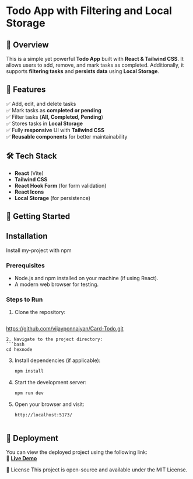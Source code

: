 # Todo App with Filtering and Local Storage

## 📌 Overview  
This is a simple yet powerful **Todo App** built with **React & Tailwind CSS**. It allows users to add, remove, and mark tasks as completed. Additionally, it supports **filtering tasks** and **persists data** using **Local Storage**.

## 🎯 Features  
✅ Add, edit, and delete tasks  
✅ Mark tasks as **completed or pending**  
✅ Filter tasks (**All, Completed, Pending**)  
✅ Stores tasks in **Local Storage**  
✅ Fully **responsive** UI with **Tailwind CSS**  
✅ **Reusable components** for better maintainability  

## 🛠️ Tech Stack  
- **React** (Vite)  
- **Tailwind CSS**  
- **React Hook Form** (for form validation)  
- **React Icons**  
- **Local Storage** (for persistence)  

## 🚀 Getting Started  

## Installation

Install my-project with npm
### Prerequisites
- Node.js and npm installed on your machine (if using React).
- A modern web browser for testing.
### Steps to Run

1. Clone the repository:
   ```bash
  https://github.com/vijayponnaiyan/Card-Todo.git
   ```
2. Navigate to the project directory:
   ```bash
   cd hexnode
   ```
3. Install dependencies (if applicable):
   ```bash
   npm install
   ```
4. Start the development server:
   ```bash
   npm run dev
   ```
5. Open your browser and visit:
   ```
   http://localhost:5173/
    
## 🚀 Deployment  
You can view the deployed project using the following link:  
🔗 **[Live Demo](https://card-todo.vercel.app/)**


📜 License
This project is open-source and available under the MIT License.

